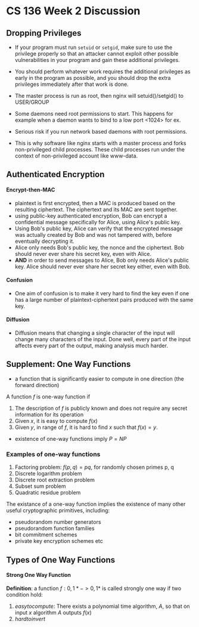 # CS 136 Week 2 Discussion

## Dropping Privileges
* If your program must run `setuid` or `setgid`, make sure to use the privilege properly so that an attacker cannot exploit other possible vulnerabilities in your program and gain these additional privileges. 
* You should perform whatever work requires the additional privileges as early in the program as possible, and you should drop the extra privileges immediately after that work is done.

* The master process is run as root, then nginx will setuid()/setgid() to USER/GROUP

* Some daemons need root permissions to start. This happens for example when a daemon wants to bind to a low port <1024> for ex. 
* Serious risk if you run network based daemons with root permissions. 
* This is why software like nginx starts with a master process and forks non-privileged child processes. These child processes run under the context of non-privileged account like www-data. 

## Authenticated Encryption

#### Encrypt-then-MAC
* plaintext is first encrypted, then a MAC is produced based on the resulting ciphertext. The ciphertext and its MAC are sent together.
* using public-key authenticated encryption, Bob can encrypt a confidential message specifically for Alice, using Alice's public key.
* Using Bob's public key, Alice can verify that the encrypted message was actually created by Bob and was not tampered with, before eventually decrypting it.
* Alice only needs Bob's public key, the nonce and the ciphertext. Bob should never ever share his secret key, even with Alice.
* **AND** in order to send messages to Alice, Bob only needs Alice's public key. Alice should never ever share her secret key either, even with Bob.

#### Confusion
* One aim of confusion is to make it very hard to find the key even if one has a large number of plaintext-ciphertext pairs produced with the same key.

#### Diffusion
* Diffusion means that changing a single character of the input will change many characters of the input. Done well, every part of the input affects every part of the output, making analysis much harder.

## Supplement: One Way Functions
* a function that is significantly easier to compute in one direction (the forward direction)

A function $f$ is one-way function if
 1. The description of $f$ is publicly known and does not require any secret information for its operation
 2. Given $x$, it is easy to compute $f(x)$
 3. Given $y$, in range of $f$, it is hard to find $x$ such that $f(x) = y$. 

* existence of one-way functions imply $P = NP$

### Examples of one-way functions

1. Factoring problem: $f(p,q) = pq$, for randomly chosen primes p, q
2. Discrete logarithm problem
3. Discrete root extraction problem
4. Subset sum problem
5. Quadratic residue problem

The existance of a one-way function implies the existence of many other useful cryptographic primitives, including:
* pseudorandom number generators
* pseudorandom function families
* bit commitment schemes
* private key encryption schemes etc

## Types of One Way Functions

#### Strong One Way Function

**Definition**: a function $f : {0, 1}* -> {0, 1}*$ is called strongly one way if two condition hold:
1. $easy to compute:$ There exists a polynomial time algorithm, $A$, so that on input $x$ algorithm $A$ outputs $f(x)$
2. $hard to invert$


